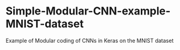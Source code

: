 # Simple-Modular-CNN-example-MNIST-dataset


Example of Modular coding of CNNs in Keras on the MNIST dataset
